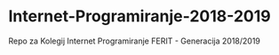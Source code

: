 # Internet-Programiranje-2018-2019
Repo za Kolegij  Internet Programiranje FERIT - Generacija 2018/2019
